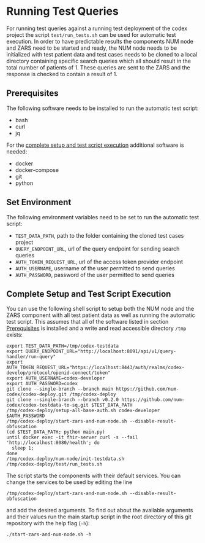 # Running Test Queries
For running test queries against a running test deployment of the codex project the script `test/run_tests.sh` can be used for automatic test execution. In order to have predictable results the components NUM node and ZARS need to be started and ready, the NUM node needs to be initialized with test patient data and test cases needs to be cloned to a local directory containing specific search queries which all should result in the total number of patients of 1. These  queries are sent to the ZARS and the response is checked to contain a result of 1.

## Prerequisites
The following software needs to be installed to run the automatic test script:

* bash
* curl
* jq

For the [complete setup and test script execution](#complete-setup-and-test-script-execution) additional software is needed:

* docker
* docker-compose
* git
* python

## Set Environment
The following environment variables need to be set to run the automatic test script:

* `TEST_DATA_PATH`, path to the folder containing the cloned test cases project
* `QUERY_ENDPOINT_URL`, url of the query endpoint for sending search queries
* `AUTH_TOKEN_REQUEST_URL`, url of the access token provider endpoint
* `AUTH_USERNAME`, username of the user permitted to send queries
* `AUTH_PASSWORD`, password of the user permitted to send queries

## Complete Setup and Test Script Execution
You can use the following shell script to setup both the NUM node and the ZARS component with all test patient data as well as running the automatic test script. This assumes that all of the software listed in section [Prerequisites](#prerequisites) is installed and a write and read accessible directory `/tmp` exists:

```
export TEST_DATA_PATH=/tmp/codex-testdata
export QUERY_ENDPOINT_URL="http://localhost:8091/api/v1/query-handler/run-query"
export AUTH_TOKEN_REQUEST_URL="https://localhost:8443/auth/realms/codex-develop/protocol/openid-connect/token"
export AUTH_USERNAME=codex-developer
export AUTH_PASSWORD=codex
git clone --single-branch --branch main https://github.com/num-codex/codex-deploy.git /tmp/codex-deploy
git clone --single-branch --branch v0.2.0 https://github.com/num-codex/codex-testdata-to-sq.git $TEST_DATA_PATH
/tmp/codex-deploy/setup-all-base-auth.sh codex-developer $AUTH_PASSWORD
/tmp/codex-deploy/start-zars-and-num-node.sh --disable-result-obfuscation
(cd $TEST_DATA_PATH; python main.py)
until docker exec -it fhir-server curl -s --fail 'http://localhost:8080/health'; do
  sleep 1;
done
/tmp/codex-deploy/num-node/init-testdata.sh
/tmp/codex-deploy/test/run_tests.sh
```

The script starts the components with their default services. You can change the services to be used by editing the line

```
/tmp/codex-deploy/start-zars-and-num-node.sh --disable-result-obfuscation
```

and add the desired arguments. To find out about the available arguments and their values run the main startup script in the root directory of this git repository with the help flag (`-h`):

```
./start-zars-and-num-node.sh -h
```
